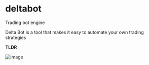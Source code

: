 # deltabot

Trading bot engine

Delta Bot is a tool that makes it easy to automate your own trading strategies

**TLDR**

![image](https://user-images.githubusercontent.com/29105876/203664022-13ba2023-28f3-409c-9050-187e0205de53.png)
